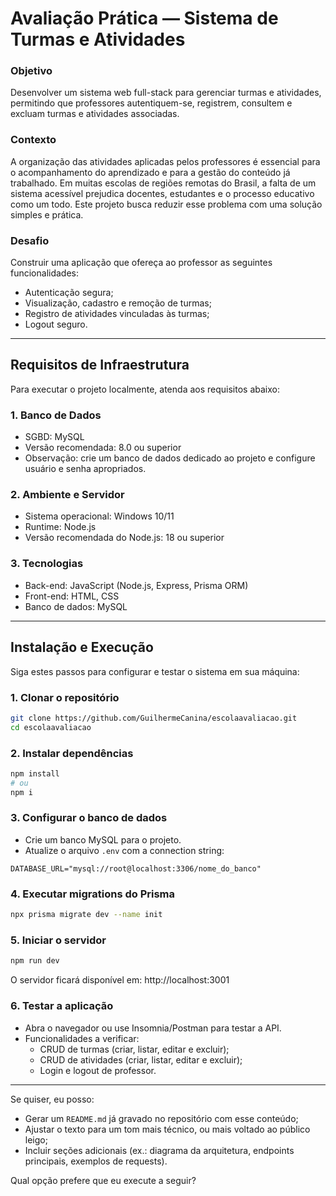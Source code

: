 # Avaliação Prática — Sistema de Turmas e Atividades

### Objetivo
Desenvolver um sistema web full-stack para gerenciar turmas e atividades, permitindo que professores autentiquem-se, registrem, consultem e excluam turmas e atividades associadas.

### Contexto
A organização das atividades aplicadas pelos professores é essencial para o acompanhamento do aprendizado e para a gestão do conteúdo já trabalhado. Em muitas escolas de regiões remotas do Brasil, a falta de um sistema acessível prejudica docentes, estudantes e o processo educativo como um todo. Este projeto busca reduzir esse problema com uma solução simples e prática.

### Desafio
Construir uma aplicação que ofereça ao professor as seguintes funcionalidades:
- Autenticação segura;
- Visualização, cadastro e remoção de turmas;
- Registro de atividades vinculadas às turmas;
- Logout seguro.

---

## Requisitos de Infraestrutura

Para executar o projeto localmente, atenda aos requisitos abaixo:

### 1. Banco de Dados
- SGBD: MySQL  
- Versão recomendada: 8.0 ou superior  
- Observação: crie um banco de dados dedicado ao projeto e configure usuário e senha apropriados.

### 2. Ambiente e Servidor
- Sistema operacional: Windows 10/11  
- Runtime: Node.js  
- Versão recomendada do Node.js: 18 ou superior

### 3. Tecnologias
- Back-end: JavaScript (Node.js, Express, Prisma ORM)  
- Front-end: HTML, CSS  
- Banco de dados: MySQL

---

## Instalação e Execução

Siga estes passos para configurar e testar o sistema em sua máquina:

### 1. Clonar o repositório

```bash
git clone https://github.com/GuilhermeCanina/escolaavaliacao.git
cd escolaavaliacao
```

### 2. Instalar dependências

```bash
npm install
# ou
npm i
```

### 3. Configurar o banco de dados
- Crie um banco MySQL para o projeto.  
- Atualize o arquivo `.env` com a connection string:

```env
DATABASE_URL="mysql://root@localhost:3306/nome_do_banco"
```

### 4. Executar migrations do Prisma

```bash
npx prisma migrate dev --name init
```

### 5. Iniciar o servidor

```bash
npm run dev
```

O servidor ficará disponível em: http://localhost:3001

### 6. Testar a aplicação
- Abra o navegador ou use Insomnia/Postman para testar a API.  
- Funcionalidades a verificar:
	- CRUD de turmas (criar, listar, editar e excluir);
	- CRUD de atividades (criar, listar, editar e excluir);
	- Login e logout de professor.

---

Se quiser, eu posso:
- Gerar um `README.md` já gravado no repositório com esse conteúdo;
- Ajustar o texto para um tom mais técnico, ou mais voltado ao público leigo;
- Incluir seções adicionais (ex.: diagrama da arquitetura, endpoints principais, exemplos de requests).

Qual opção prefere que eu execute a seguir?